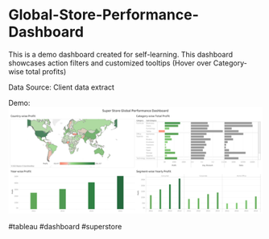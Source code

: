 # Global-Store-Performance-Dashboard

This is a demo dashboard created for self-learning.
This dashboard showcases action filters and customized tooltips (Hover over Category-wise total profits)

Data Source: Client data extract

Demo:
![alt text](Dashboard.png)

#tableau #dashboard #superstore
